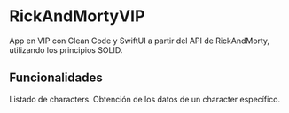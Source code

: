 # RickAndMortyVIP

App en VIP con Clean Code y SwiftUI a partir del API de RickAndMorty, utilizando los principios SOLID.

## Funcionalidades

Listado de characters.
Obtención de los datos de un character específico.
